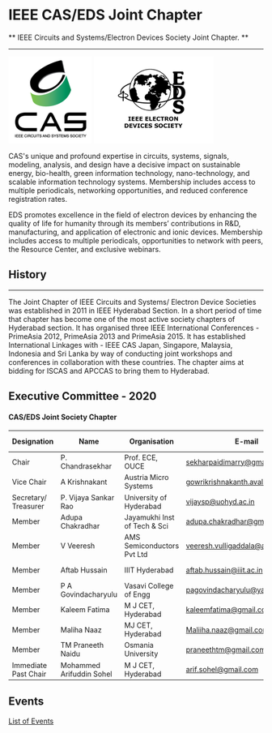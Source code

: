 # IEEE CAS/EDS Joint Chapter

** IEEE Circuits and Systems/Electron Devices Society Joint Chapter. **

---

[![CAS](/user/img/logos/cass-logo.png)](/chapters/cas-eds/cas-eds.md)
[![EDS](/user/img/logos/eds-logo.png)](/chapters/cas-eds/cas-eds.md)

CAS's unique and profound expertise in circuits, systems, signals, modeling, analysis, and design have a decisive impact on sustainable energy, bio-health, green information technology, nano-technology, and scalable information technology systems. Membership includes access to multiple periodicals, networking opportunities, and reduced conference registration rates.

EDS promotes excellence in the field of electron devices by enhancing the quality of life for humanity through its members’ contributions in R&D, manufacturing, and application of electronic and ionic devices. Membership includes access to multiple periodicals, opportunities to network with peers, the Resource Center, and exclusive webinars.

## History
---

The Joint Chapter of IEEE Circuits and Systems/ Electron Device Societies was established in 2011 in IEEE Hyderabad Section. In a short period of time that chapter has become one of the most active society chapters of Hyderabad section. It has organised three IEEE International Conferences - PrimeAsia 2012, PrimeAsia 2013 and PrimeAsia 2015.  It has established International Linkages with - IEEE CAS Japan, Singapore, Malaysia, Indonesia and Sri Lanka by way of conducting joint workshops and conferences in collaboration with these countries. The chapter aims at bidding for ISCAS and APCCAS to bring them to Hyderabad.

## Executive Committee - 2020

#### CAS/EDS Joint Society Chapter

| Designation          | Name                 | Organisation                 | E-mail                           | Membership No |
| -------------------- | -------------------- | ---------------------------- | -------------------------------- | ------------- |
| Chair               | P. Chandrasekhar     | Prof. ECE, OUCE              | sekharpaidimarry@gmail.com       | M 93163567    |
| Vice Chair           | A Krishnakant        | Austria Micro Systems        | gowrikrishnakanth.avalur@ams.com | SM 80574345    |
| Secretary/ Treasurer            | P. Vijaya Sankar Rao | University of Hyderabad      | vijaysp@uohyd.ac.in              | M 80709801    |
| Member               | Adupa Chakradhar     | Jayamukhi Inst of Tech & Sci | adupa.chakradhar@gmail.com       | SM 94139728    |
| Member               | V Veeresh            | AMS Semiconductors Pvt Ltd   | veeresh.vulligaddala@ams.com     | M 94832997       |
| Member               | Aftab Hussain           | IIIT Hyderabad   | aftab.hussain@iiit.ac.in    | M 94153257      |
| Member               | P A Govindacharyulu  | Vasavi College of Engg       | pagovindacharyulu@yahoo.com      |SM 40152076   |
| Member               | Kaleem Fatima        | M J CET, Hyderabad           | kaleemfatima@gmail.com           | SM 41424639   |
| Member               | Maliha Naaz       | MJ CET, Hyderabad           | Maliiha.naaz@gmail.com           | M 93874622  |
| Member               | TM Praneeth Naidu       | Osmania University           | praneethtm@gmail.com           | M 92936855  |
| Immediate Past Chair | Mohammed Arifuddin Sohel      | M J CET, Hyderabad           | arif.sohel@gmail.com             | SM 90871309   |


## Events
[List of Events](rssfeed/list.html)
